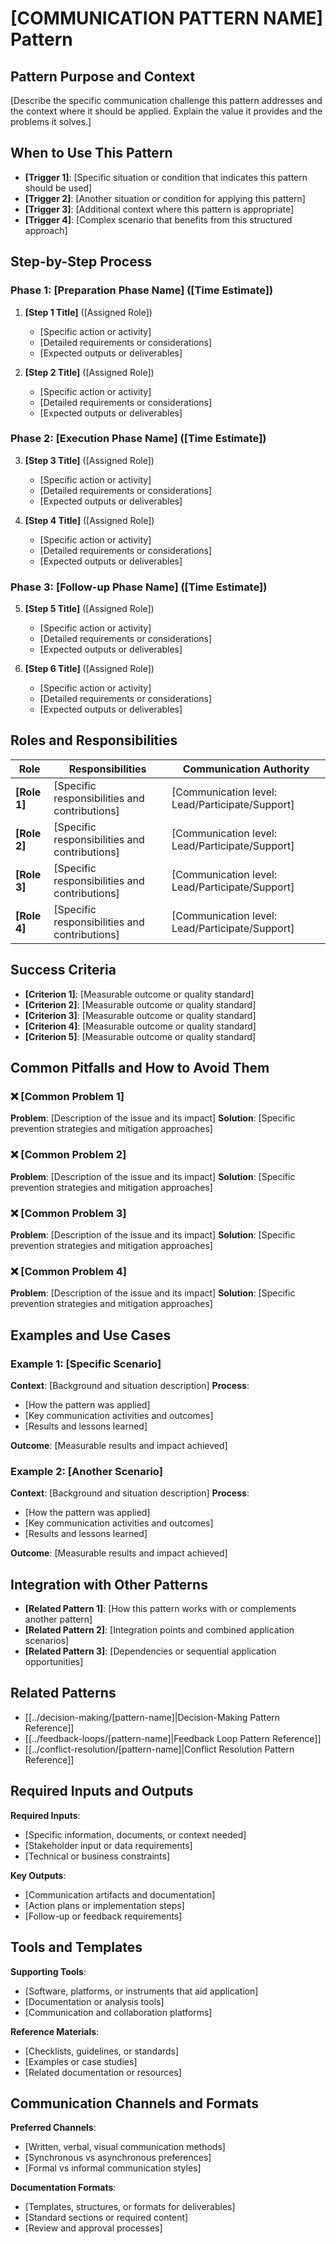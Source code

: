 # [COMMUNICATION PATTERN NAME] Pattern

## Pattern Purpose and Context

[Describe the specific communication challenge this pattern addresses and the context where it should be applied. Explain the value it provides and the problems it solves.]

## When to Use This Pattern

- **[Trigger 1]**: [Specific situation or condition that indicates this pattern should be used]
- **[Trigger 2]**: [Another situation or condition for applying this pattern]
- **[Trigger 3]**: [Additional context where this pattern is appropriate]
- **[Trigger 4]**: [Complex scenario that benefits from this structured approach]

## Step-by-Step Process

### Phase 1: [Preparation Phase Name] ([Time Estimate])

1. **[Step 1 Title]** ([Assigned Role])
   - [Specific action or activity]
   - [Detailed requirements or considerations]
   - [Expected outputs or deliverables]

2. **[Step 2 Title]** ([Assigned Role])
   - [Specific action or activity]
   - [Detailed requirements or considerations]
   - [Expected outputs or deliverables]

### Phase 2: [Execution Phase Name] ([Time Estimate])

3. **[Step 3 Title]** ([Assigned Role])
   - [Specific action or activity]
   - [Detailed requirements or considerations]
   - [Expected outputs or deliverables]

4. **[Step 4 Title]** ([Assigned Role])
   - [Specific action or activity]
   - [Detailed requirements or considerations]
   - [Expected outputs or deliverables]

### Phase 3: [Follow-up Phase Name] ([Time Estimate])

5. **[Step 5 Title]** ([Assigned Role])
   - [Specific action or activity]
   - [Detailed requirements or considerations]
   - [Expected outputs or deliverables]

6. **[Step 6 Title]** ([Assigned Role])
   - [Specific action or activity]
   - [Detailed requirements or considerations]
   - [Expected outputs or deliverables]

## Roles and Responsibilities

| Role | Responsibilities | Communication Authority |
|------|------------------|------------------------|
| **[Role 1]** | [Specific responsibilities and contributions] | [Communication level: Lead/Participate/Support] |
| **[Role 2]** | [Specific responsibilities and contributions] | [Communication level: Lead/Participate/Support] |
| **[Role 3]** | [Specific responsibilities and contributions] | [Communication level: Lead/Participate/Support] |
| **[Role 4]** | [Specific responsibilities and contributions] | [Communication level: Lead/Participate/Support] |

## Success Criteria

- **[Criterion 1]**: [Measurable outcome or quality standard]
- **[Criterion 2]**: [Measurable outcome or quality standard]
- **[Criterion 3]**: [Measurable outcome or quality standard]
- **[Criterion 4]**: [Measurable outcome or quality standard]
- **[Criterion 5]**: [Measurable outcome or quality standard]

## Common Pitfalls and How to Avoid Them

### ❌ [Common Problem 1]
**Problem**: [Description of the issue and its impact]
**Solution**: [Specific prevention strategies and mitigation approaches]

### ❌ [Common Problem 2]
**Problem**: [Description of the issue and its impact]
**Solution**: [Specific prevention strategies and mitigation approaches]

### ❌ [Common Problem 3]
**Problem**: [Description of the issue and its impact]
**Solution**: [Specific prevention strategies and mitigation approaches]

### ❌ [Common Problem 4]
**Problem**: [Description of the issue and its impact]
**Solution**: [Specific prevention strategies and mitigation approaches]

## Examples and Use Cases

### Example 1: [Specific Scenario]
**Context**: [Background and situation description]
**Process**:
- [How the pattern was applied]
- [Key communication activities and outcomes]
- [Results and lessons learned]

**Outcome**: [Measurable results and impact achieved]

### Example 2: [Another Scenario]
**Context**: [Background and situation description]
**Process**:
- [How the pattern was applied]
- [Key communication activities and outcomes]
- [Results and lessons learned]

**Outcome**: [Measurable results and impact achieved]

## Integration with Other Patterns

- **[Related Pattern 1]**: [How this pattern works with or complements another pattern]
- **[Related Pattern 2]**: [Integration points and combined application scenarios]
- **[Related Pattern 3]**: [Dependencies or sequential application opportunities]

## Related Patterns

- [[../decision-making/[pattern-name]|Decision-Making Pattern Reference]]
- [[../feedback-loops/[pattern-name]|Feedback Loop Pattern Reference]]
- [[../conflict-resolution/[pattern-name]|Conflict Resolution Pattern Reference]]

## Required Inputs and Outputs

**Required Inputs**:
- [Specific information, documents, or context needed]
- [Stakeholder input or data requirements]
- [Technical or business constraints]

**Key Outputs**:
- [Communication artifacts and documentation]
- [Action plans or implementation steps]
- [Follow-up or feedback requirements]

## Tools and Templates

**Supporting Tools**:
- [Software, platforms, or instruments that aid application]
- [Documentation or analysis tools]
- [Communication and collaboration platforms]

**Reference Materials**:
- [Checklists, guidelines, or standards]
- [Examples or case studies]
- [Related documentation or resources]

## Communication Channels and Formats

**Preferred Channels**:
- [Written, verbal, visual communication methods]
- [Synchronous vs asynchronous preferences]
- [Formal vs informal communication styles]

**Documentation Formats**:
- [Templates, structures, or formats for deliverables]
- [Standard sections or required content]
- [Review and approval processes]